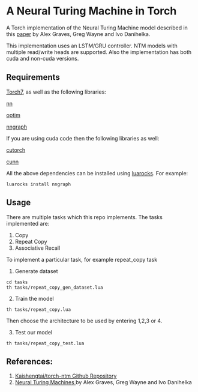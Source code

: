 A Neural Turing Machine in Torch
================================

A Torch implementation of the Neural Turing Machine model described in this
[paper](http://arxiv.org/abs/1410.5401) by Alex Graves, Greg Wayne and Ivo Danihelka.

This implementation uses an LSTM/GRU controller. NTM models with multiple read/write heads are supported. Also the implementation has both cuda and non-cuda versions.

## Requirements

[Torch7](https://github.com/torch/torch7), as well as the following
libraries:

[nn](https://github.com/torch/nn)

[optim](https://github.com/torch/optim)

[nngraph](https://github.com/torch/nngraph)

If you are using cuda code then the following libraries as well:

[cutorch](https://github.com/torch/cutorch)

[cunn](https://github.com/torch/cunn)

All the above dependencies can be installed using [luarocks](http://luarocks.org). For example:

```
luarocks install nngraph
```

## Usage

There are multiple tasks which this repo implements. The tasks implemented are:
1. Copy
2. Repeat Copy
3. Associative Recall

To implement a particular task, for example repeat_copy task
1. Generate dataset
```
cd tasks
th tasks/repeat_copy_gen_dataset.lua
```
2. Train the model
```
th tasks/repeat_copy.lua
```
Then choose the architecture to be used by entering 1,2,3 or 4.

3. Test our model
```
th tasks/repeat_copy_test.lua
```

## References:

1. [Kaishengtai/torch-ntm Github Repository](https://github.com/kaishengtai/torch-ntm)
2. [Neural Turing Machines ](http://arxiv.org/abs/1410.5401) by Alex Graves, Greg Wayne and Ivo Danihelka
